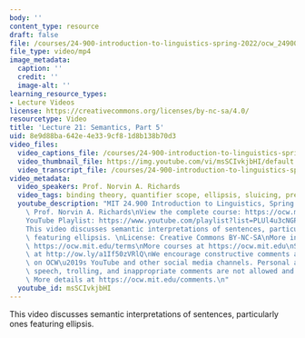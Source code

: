 ```yaml
---
body: ''
content_type: resource
draft: false
file: /courses/24-900-introduction-to-linguistics-spring-2022/ocw_24900_lecture21_2022apr21_360p_16_9.mp4
file_type: video/mp4
image_metadata:
  caption: ''
  credit: ''
  image-alt: ''
learning_resource_types:
- Lecture Videos
license: https://creativecommons.org/licenses/by-nc-sa/4.0/
resourcetype: Video
title: 'Lecture 21: Semantics, Part 5'
uid: 8e9d88ba-642e-4e33-9cf8-1d8b138b70d3
video_files:
  video_captions_file: /courses/24-900-introduction-to-linguistics-spring-2022/1EszDHIhvb-PvBwxjgNAwoWCi90TygE3T_transcript.webvtt
  video_thumbnail_file: https://img.youtube.com/vi/msSCIvkjbHI/default.jpg
  video_transcript_file: /courses/24-900-introduction-to-linguistics-spring-2022/1EszDHIhvb-PvBwxjgNAwoWCi90TygE3T_transcript.pdf
video_metadata:
  video_speakers: Prof. Norvin A. Richards
  video_tags: binding theory, quantifier scope, ellipsis, sluicing, preposition stranding
  youtube_description: "MIT 24.900 Introduction to Linguistics, Spring 2022\nInstructor:\
    \ Prof. Norvin A. Richards\nView the complete course: https://ocw.mit.edu/courses/introduction-to-linguistics-spring-2022/\n\
    YouTube Playlist: https://www.youtube.com/playlist?list=PLUl4u3cNGP63BZGNOqrF2qf_yxOjuG35j\n\
    This video discusses semantic interpretations of sentences, particularly ones\
    \ featuring ellipsis. \nLicense: Creative Commons BY-NC-SA\nMore information at\
    \ https://ocw.mit.edu/terms\nMore courses at https://ocw.mit.edu\nSupport OCW\
    \ at http://ow.ly/a1If50zVRlQ\nWe encourage constructive comments and discussion\
    \ on OCW\u2019s YouTube and other social media channels. Personal attacks, hate\
    \ speech, trolling, and inappropriate comments are not allowed and may be removed.\
    \ More details at https://ocw.mit.edu/comments.\n"
  youtube_id: msSCIvkjbHI
---
```

This video discusses semantic interpretations of sentences, particularly ones featuring ellipsis.